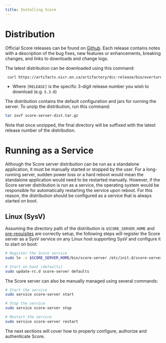 ```yaml
---
title: Installing Score
---
```


# Distribution

Official Score releases can be found on [Github](https://github.com/overture-stack/SCORE/releases). Each release contains notes with a description of the bug fixes, new features or enhancements, breaking changes, and links to downloads and change logs. 

The latest distribution can be downloaded using this command:

```bash
 curl https://artifacts.oicr.on.ca/artifactory/dcc-release/bio/overture/score-server/[RELEASE]/score-server-[RELEASE]-dist.tar.gz -Ls -o score-server-dist.tar.gz    
```

* Where `[RELEASE]` is the specific 3-digit release number you wish to download (e.g. `5.3.0`)

The distribution contains the default configuration and jars for running the server.  To unzip the distribution, run this command:

```bash
tar zxvf score-server-dist.tar.gz
```

Note that once unzipped, the final directory will be suffixed with the latest release number of the distribution.

#  Running as a Service

Although the Score server distribution can be run as a standalone application, it must be manually started or stopped by the user.  For a long-running server, sudden power loss or a hard reboot would mean the standalone application would need to be restarted manually.  However, if the Score server distribution is run as a service, the operating system would be responsible for automatically restarting the service upon reboot. For this reason, the distribution should be configured as a service that is always started on boot.

## Linux (SysV)

Assuming the directory path of the distribution is `$SCORE_SERVER_HOME` and [pre-requisites](/documentation/score/installation/prereq) are correctly setup, the following steps will register the Score server as a SysV service on any Linux host supporting SysV and configure it to start on boot:

``` bash
# Register the Score service
sudo ln -s $SCORE_SERVER_HOME/bin/score-server /etc/init.d/score-server

# Start on boot (defaults)
sudo update-rc.d score-server defaults
```

The Score server can also be manually managed using several commands:

``` bash
# Start the service
sudo service score-server start

# Stop the service
sudo service score-server stop

# Restart the service
sudo service score-server restart
```

The next sections will cover how to properly configure, authorize and authenticate Score.